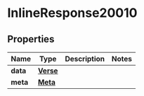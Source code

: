 

# InlineResponse20010


## Properties

Name | Type | Description | Notes
------------ | ------------- | ------------- | -------------
**data** | [**Verse**](Verse.md) |  | 
**meta** | [**Meta**](Meta.md) |  | 



